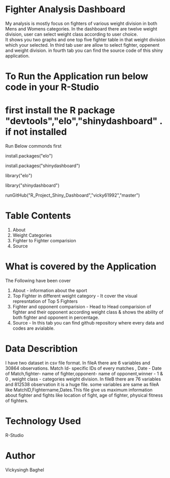 # Fighter Analysis Dashboard

My analysis is mostly focus on fighters of various weight division in both Mens and Womens categories.
In the dashboard there are twelve weight division, user can select weight class according to user choice.  
It shows you two graphs and one top five fighter table in that weight division which your selected.
In third tab user are allow to select fighter, oppenent and weight division. in fourth tab you can find the source code of this shiny application.

# To Run the Application run below code in your R-Studio
 # first install the R package "devtools","elo","shinydashboard" . if not installed
 Run Below commonds first
 
 install.packages("elo")
 
 install.packages("shinydashboard")
 
 library("elo")
 
 library("shinydashboard")
 
 runGitHub("R_Project_Shiny_Dashboard","vicky61992","master")

# Table Contents
1. About
2. Weight Categories
3. Fighter to Fighter comparision
4. Source


# What is covered by the Application
The Following have been cover 
1. About - information about the sport
2. Top Fighter in different weight category - It cover the visual represntation of Top 5 Fighters
3. Fighter and opponent comparision - Head to Head comparision of fighter and their opponent according weight class & shows the ability of both fighter and opponent in percentage.
4. Source - In this tab you can find github repository where every data and codes are avialable.



# Data Describtion 

I have two dataset in csv file format. In fileA there are 6 variables and 30864 observations. 
Match Id- specific IDs of every matches , Date - Date of Match,fighter- name of fighter,opponent- name of opponent,winner - 1 & 0 , weight class - categories weight division.
In fileB there are 76 variables and 812538 observation it is a huge file. some variables are same as fileA like MatchID,Fightername,Dates.This file give us maximum information about fighter and fights like location of fight, age of fighter, physical fitness of fighters.

# Technology Used

R-Studio



# Author
Vickysingh Baghel




